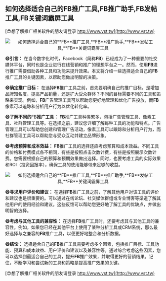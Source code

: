 ## **如何选择适合自己的**FB**推广工具,**FB**推广助手,**FB**发帖工具,**FB**关键词霸屏工具**

[😍想了解推广相关软件的朋友请登录 http://www.vst.tw](http://www.vst.tw)

 <center><img src="https://vst.tw/MP4/tuiguang/png/5.png" alt="如何选择适合自己的**FB**推广工具,**FB**推广助手,**FB**发帖工具,**FB**关键词霸屏工具"></center>

**😄引言：**
在当今数字化时代，Facebook（简称**FB**）已经成为了一种重要的社交媒体平台，同时也是企业进行在线营销和推广的理想平台之一。然而，使用**FB**进行推广需要借助各种工具和功能来提升效果。本文将介绍一些选择适合自己的**FB**推广工具的关键因素，以帮助您做出明智的决策。

**😄确定推广目标：**
在选择**FB**推广工具之前，首先要明确自己的推广目标。是增加品牌知名度，提高产品销量，还是扩大受众群体？不同的目标需要不同的工具和策略来实现。例如，**FB**广告管理工具可以帮助您更好地管理和优化广告投放，而**FB**像素可以追踪和分析用户行为以优化转化率。

**😄了解不同的**FB**推广工具：**
**FB**推广工具种类繁多，包括广告管理工具、像素工具、社群管理工具等。在选择之前，建议您详细了解每种工具的功能和特点。广告管理工具可以帮助您创建和管理广告活动，像素工具可以跟踪和分析用户行为，而社群管理工具可以帮助您与受众互动并建立品牌形象。

**😄考虑预算和成本效益：**
**FB**推广工具的选择还应考虑预算和成本效益。不同工具的价格和付费模式各不相同，有些是按照点击次数计费，有些是按照展示次数计费。您需要根据自己的预算和预期效果做出选择。同时，也要考虑工具的实际效果和ROI（投资回报率），确保工具的使用能够带来足够的收益。

 <center><img src="https://vst.tw/MP4/tuiguang/png/3.png" alt="如何选择适合自己的**FB**推广工具,**FB**推广助手,**FB**发帖工具,**FB**关键词霸屏工具"></center>

**😄寻求用户评价和建议：**
在选择**FB**推广工具之前，了解其他用户对该工具的评价和建议也是很重要的。可以通过在线论坛、社交媒体群组或专业博客等渠道了解其他用户的使用经验和建议。这些反馈可以帮助您更好地了解工具的优缺点，并做出明智的选择。

**😄考虑与其他工具的兼容性：**
在选择**FB**推广工具时，还要考虑其与其他工具的兼容性。例如，如果您已经在其他平台上使用了某种分析工具或CRM系统，那么最好选择与之兼容的**FB**推广工具，以便更好地整合和分析数据。

**😄结论：**
选择适合自己的**FB**推广工具需要考虑多个因素，包括推广目标、工具功能、预算和成本效益、用户评价和建议以及兼容性等。通过综合考虑这些因素，您可以选择到最适合自己的工具，提升**FB**推广效果，并取得更好的营销结果。记住，不断学习和尝试新的工具和策略是提高推广效果的关键。

[😍想了解推广相关软件的朋友请登录 http://www.vst.tw](http://www.vst.tw)



